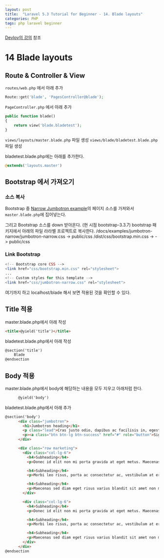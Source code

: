 ```yaml
---
layout: post
title:  "Laravel 5.3 Tutorial for Beginner - 14. Blade layouts"
categories: PHP
tags: php laravel beginner
---
```

[Devlov의 강의](https://www.youtube.com/watch?v=a8ZpAf_tNh0&list=PL3ZhWMazGi9IYymniZgqwnYuPFDvaEHJb) 참조

# 14 Blade layouts

## Route & Controller & View
`routes/web.php` 에서 아래 추가
```php
Route::get('blade', 'PagesController@blade');
```

`PageController.php` 에서 아래 추가
```php
public function blade()
{
    return view('blade.bladetest');
}
```

`views/layouts/master.blade.php` 파일 생성
`views/blade/bladetest.blade.php` 파일 생성

bladetest.blade.php에는 아래를 추가한다.
```php
@extends('layouts.master')
```

## Bootstrap 에서 가져오기
### 소스 복사
Bootstrap 중 [Narrow Jumbotron example](http://getbootstrap.com/examples/jumbotron-narrow/)의 페이지 소스를 가져와서 `master.blade.php`에 집어넣는다.

그리고 Bootstrap 소스를 down 받아온다. (현 시점 bootstrap-3.3.7)
bootstrap 패키지에서 아래의 파일 라라벨 프로젝트로 복사한다.
/docs/examples/jumbotron-narrow/jumbotron-narrow.css -> public/css
/dist/css/bootstrap.min.css -> -> public/css

### Link Bootstrap
```php
<!-- Bootstrap core CSS -->
<link href="css/bootstrap.min.css" rel="stylesheet">
...
<!-- Custom styles for this template -->
<link href="css/jumbotron-narrow.css" rel="stylesheet">
```
여기까지 하고 localhost/blade 해서 보면 적용된 것을 확인할 수 있다.

## Title 적용
master.blade.php에서 아래 작성
```html
<title>@yield('title')</title>
```

bladetest.blade.php에서 아래 작성
```html
@section('title')
    Blade
@endsection
```

## Body 적용
master.blade.php에서 body에 해당하는 내용을 모두 지우고 아래처럼 한다.
```html
      @yield('body')
```

bladetest.blade.php에서 아래 추가
```html
@section('body')
      <div class="jumbotron">
        <h1>Jumbotron heading</h1>
        <p class="lead">Cras justo odio, dapibus ac facilisis in, egestas eget quam. Fusce dapibus, tellus ac cursus commodo, tortor mauris condimentum nibh, ut fermentum massa justo sit amet risus.</p>
        <p><a class="btn btn-lg btn-success" href="#" role="button">Sign up today</a></p>
      </div>

      <div class="row marketing">
        <div class="col-lg-6">
          <h4>Subheading</h4>
          <p>Donec id elit non mi porta gravida at eget metus. Maecenas faucibus mollis interdum.</p>

          <h4>Subheading</h4>
          <p>Morbi leo risus, porta ac consectetur ac, vestibulum at eros. Cras mattis consectetur purus sit amet fermentum.</p>

          <h4>Subheading</h4>
          <p>Maecenas sed diam eget risus varius blandit sit amet non magna.</p>
        </div>

        <div class="col-lg-6">
          <h4>Subheading</h4>
          <p>Donec id elit non mi porta gravida at eget metus. Maecenas faucibus mollis interdum.</p>

          <h4>Subheading</h4>
          <p>Morbi leo risus, porta ac consectetur ac, vestibulum at eros. Cras mattis consectetur purus sit amet fermentum.</p>

          <h4>Subheading</h4>
          <p>Maecenas sed diam eget risus varius blandit sit amet non magna.</p>
        </div>
      </div>
@endsection
```

